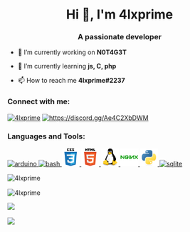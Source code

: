 <h1 align="center">Hi 👋, I'm 4lxprime</h1>
<h3 align="center">A passionate developer</h3>

- 🔭 I’m currently working on **N0T4G3T**

- 🌱 I’m currently learning **js, C, php**

- 📫 How to reach me **4lxprime#2237**

<h3 align="left">Connect with me:</h3>
<p align="left">
<a href="https://twitter.com/4lxprime" target="blank"><img align="center" src="https://raw.githubusercontent.com/rahuldkjain/github-profile-readme-generator/master/src/images/icons/Social/twitter.svg" alt="4lxprime" height="30" width="40" /></a>
<a href="https://discord.gg/https://discord.gg/Ae4C2XbDWM" target="blank"><img align="center" src="https://raw.githubusercontent.com/rahuldkjain/github-profile-readme-generator/master/src/images/icons/Social/discord.svg" alt="https://discord.gg/Ae4C2XbDWM" height="30" width="40" /></a>
</p>

<h3 align="left">Languages and Tools:</h3>
<p align="left"> <a href="https://www.arduino.cc/" target="_blank" rel="noreferrer"> <img src="https://cdn.worldvectorlogo.com/logos/arduino-1.svg" alt="arduino" width="40" height="40"/> </a> <a href="https://www.gnu.org/software/bash/" target="_blank" rel="noreferrer"> <img src="https://www.vectorlogo.zone/logos/gnu_bash/gnu_bash-icon.svg" alt="bash" width="40" height="40"/> </a> <a href="https://www.w3schools.com/css/" target="_blank" rel="noreferrer"> <img src="https://raw.githubusercontent.com/devicons/devicon/master/icons/css3/css3-original-wordmark.svg" alt="css3" width="40" height="40"/> </a> <a href="https://www.w3.org/html/" target="_blank" rel="noreferrer"> <img src="https://raw.githubusercontent.com/devicons/devicon/master/icons/html5/html5-original-wordmark.svg" alt="html5" width="40" height="40"/> </a> <a href="https://www.linux.org/" target="_blank" rel="noreferrer"> <img src="https://raw.githubusercontent.com/devicons/devicon/master/icons/linux/linux-original.svg" alt="linux" width="40" height="40"/> </a> <a href="https://www.nginx.com" target="_blank" rel="noreferrer"> <img src="https://raw.githubusercontent.com/devicons/devicon/master/icons/nginx/nginx-original.svg" alt="nginx" width="40" height="40"/> </a> <a href="https://www.python.org" target="_blank" rel="noreferrer"> <img src="https://raw.githubusercontent.com/devicons/devicon/master/icons/python/python-original.svg" alt="python" width="40" height="40"/> </a> <a href="https://www.sqlite.org/" target="_blank" rel="noreferrer"> <img src="https://www.vectorlogo.zone/logos/sqlite/sqlite-icon.svg" alt="sqlite" width="40" height="40"/> </a> </p>

<p><img align="center" src="https://github-readme-stats.vercel.app/api/top-langs?username=4lxprime&show_icons=true&locale=en&layout=compact&theme=radical" alt="4lxprime" /></p>
<p><img align="center" src="https://github-readme-streak-stats.herokuapp.com/?user=4lxprime&theme=radical" alt="4lxprime" /></p>
<p><img src="https://github-readme-stats.vercel.app/api?username=4lxprime&show_icons=true&theme=radical"></p>
<p><img src="https://github-readme-stats.vercel.app/api/wakatime?username=4lxprime)](https://github.com/4lxprime/readme"></p>
